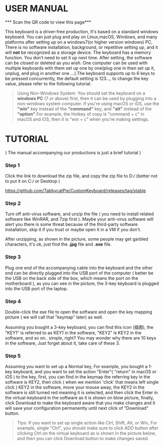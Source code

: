 # USER MANUAL

*** Scan the QR code to view this page***

This keyboard is a driver-free production, It's based on a standard windows keyboard. You can just plug and play on Linux,macOS, Windows, and many platforms after setting up on a windows7(or higher version windows) PC,
There is no software installation, background, or repetitive setting up, and it will **not** be recognized as a storage device. The keyboard has a memory function. You don’t need to set it up next time. After setting, the software can be closed or deleted as you wish. One computer can be used with multiple keyboards with them set up one by one(plug one in then set up it, unplug, and plug in another one ...).The keyboard supports up to 6 keys to be pressed concurrently, the default setting is 123..., to change the key value, please refer to the following tutorial.

> Using Non-Windows System: You should set the keyboard on a **windows PC** (7 or above) first, then it can be used by plugging into a non-windows system computer. If you're using macOS or iOS, use the **"win"** key instead of the **"command"** key, and **"alt"** instead of the **"option"**.For example, the Hotkey of copy is "command + c" in macOS and iOS, then it is "win + c" when you're making settings.

# TUTORIAL

( The manual accompanying our productions is just a brief tutorial )

### Step 1

Click the link to download the zip file, and copy the zip file to D:/ (better not to put it on C:/ or Desktop )

https://github.com/TabbycatPie/CustomKeyboard/releases/tag/stable

### Step 2

Turn off anti-virus software, and unzip the file ( you need to install related software like WinRAR, and 7zip first ). Maybe your anti-virus software will alert you there is some threat because of the third-party software installation, skip it if you trust or maybe open it in a VM if you don't.

After unzipping, as shown in the picture, some people may get garbled characters, it's ok, just find the **.jpg** file and **.exe** file.

### Step 3

Plug one end of the accompanying cable into the keyboard and the other end can be directly plugged into the USB port of the computer ( better be the USB on the back side of the box, which means the port on the motherboard ), as you can see in the picture, the 3-key keyboard is plugged into the USB port of the laptop.

### Step 4

Double-click the exe file to open the software and open the key mapping picture ( we will call that "keymap" later) as well.

Assuming you bought a 3-key keyboard, you can find this icon (插图), the "KEY1" is referred to as KEY1 in the software, "KEY2" is KEY2 in the software, and so on.. simple, right? You may wonder why there are 10 keys in the software, Just forget about it, take care of these 3.

### Step 5

Assuming you want to set up a Normal key, For example, you bought a 1-key keyboard, and you want to set the action "Enter"( "return" in macOS or iOS ) to the key, first, you can find in the keymap the referring key in the software is KEY2, then click ( when we mention 'click' that means left single click ) KEY2 in the software, move your mouse away, the KEY2 in the software is still turned red meaning it is selected, and then click the Enter in the virtual-keyboard in the software as it is shown on blow picture, finally, click Download to make the keyboard aware that you make changes and it will save your configuration permanently until next click of "Download" button.



> Tips: If you want to set up single action like Ctrl, Shift, Alt, or Win, For example, single "Ctrl", you should make sure to click ADD button after clicking Ctrl on the virtual keyboard as is shown in the picture below, and then you can click Download button to make changes saved.

